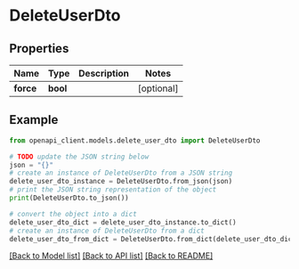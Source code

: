 # DeleteUserDto


## Properties

Name | Type | Description | Notes
------------ | ------------- | ------------- | -------------
**force** | **bool** |  | [optional] 

## Example

```python
from openapi_client.models.delete_user_dto import DeleteUserDto

# TODO update the JSON string below
json = "{}"
# create an instance of DeleteUserDto from a JSON string
delete_user_dto_instance = DeleteUserDto.from_json(json)
# print the JSON string representation of the object
print(DeleteUserDto.to_json())

# convert the object into a dict
delete_user_dto_dict = delete_user_dto_instance.to_dict()
# create an instance of DeleteUserDto from a dict
delete_user_dto_from_dict = DeleteUserDto.from_dict(delete_user_dto_dict)
```
[[Back to Model list]](../README.md#documentation-for-models) [[Back to API list]](../README.md#documentation-for-api-endpoints) [[Back to README]](../README.md)


